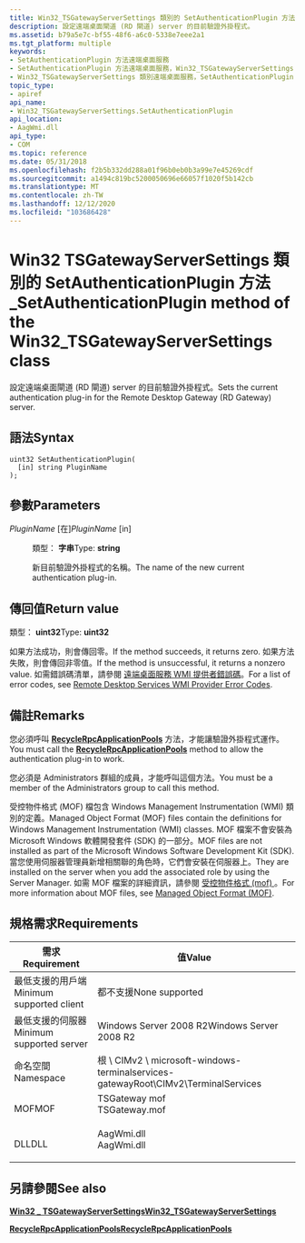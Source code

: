 ```yaml
---
title: Win32_TSGatewayServerSettings 類別的 SetAuthenticationPlugin 方法
description: 設定遠端桌面閘道 (RD 閘道) server 的目前驗證外掛程式。
ms.assetid: b79a5e7c-bf55-48f6-a6c0-5338e7eee2a1
ms.tgt_platform: multiple
keywords:
- SetAuthenticationPlugin 方法遠端桌面服務
- SetAuthenticationPlugin 方法遠端桌面服務，Win32_TSGatewayServerSettings 類別
- Win32_TSGatewayServerSettings 類別遠端桌面服務，SetAuthenticationPlugin 方法
topic_type:
- apiref
api_name:
- Win32_TSGatewayServerSettings.SetAuthenticationPlugin
api_location:
- AagWmi.dll
api_type:
- COM
ms.topic: reference
ms.date: 05/31/2018
ms.openlocfilehash: f2b5b332dd288a01f96b0eb0b3a99e7e45269cdf
ms.sourcegitcommit: a1494c819bc5200050696e66057f1020f5b142cb
ms.translationtype: MT
ms.contentlocale: zh-TW
ms.lasthandoff: 12/12/2020
ms.locfileid: "103686428"
---
```

# <a name="setauthenticationplugin-method-of-the-win32_tsgatewayserversettings-class"></a><span data-ttu-id="bd9f2-106">Win32 TSGatewayServerSettings 類別的 SetAuthenticationPlugin 方法 \_</span><span class="sxs-lookup"><span data-stu-id="bd9f2-106">SetAuthenticationPlugin method of the Win32\_TSGatewayServerSettings class</span></span>

<span data-ttu-id="bd9f2-107">設定遠端桌面閘道 (RD 閘道) server 的目前驗證外掛程式。</span><span class="sxs-lookup"><span data-stu-id="bd9f2-107">Sets the current authentication plug-in for the Remote Desktop Gateway (RD Gateway) server.</span></span>

## <a name="syntax"></a><span data-ttu-id="bd9f2-108">語法</span><span class="sxs-lookup"><span data-stu-id="bd9f2-108">Syntax</span></span>


```mof
uint32 SetAuthenticationPlugin(
  [in] string PluginName
);
```



## <a name="parameters"></a><span data-ttu-id="bd9f2-109">參數</span><span class="sxs-lookup"><span data-stu-id="bd9f2-109">Parameters</span></span>

<dl> <dt>

<span data-ttu-id="bd9f2-110">*PluginName* \[在\]</span><span class="sxs-lookup"><span data-stu-id="bd9f2-110">*PluginName* \[in\]</span></span>
</dt> <dd>

<span data-ttu-id="bd9f2-111">類型： **字串**</span><span class="sxs-lookup"><span data-stu-id="bd9f2-111">Type: **string**</span></span>

<span data-ttu-id="bd9f2-112">新目前驗證外掛程式的名稱。</span><span class="sxs-lookup"><span data-stu-id="bd9f2-112">The name of the new current authentication plug-in.</span></span>

</dd> </dl>

## <a name="return-value"></a><span data-ttu-id="bd9f2-113">傳回值</span><span class="sxs-lookup"><span data-stu-id="bd9f2-113">Return value</span></span>

<span data-ttu-id="bd9f2-114">類型： **uint32**</span><span class="sxs-lookup"><span data-stu-id="bd9f2-114">Type: **uint32**</span></span>

<span data-ttu-id="bd9f2-115">如果方法成功，則會傳回零。</span><span class="sxs-lookup"><span data-stu-id="bd9f2-115">If the method succeeds, it returns zero.</span></span> <span data-ttu-id="bd9f2-116">如果方法失敗，則會傳回非零值。</span><span class="sxs-lookup"><span data-stu-id="bd9f2-116">If the method is unsuccessful, it returns a nonzero value.</span></span> <span data-ttu-id="bd9f2-117">如需錯誤碼清單，請參閱 [遠端桌面服務 WMI 提供者錯誤碼](terminal-services-wmi-provider-error-codes.md)。</span><span class="sxs-lookup"><span data-stu-id="bd9f2-117">For a list of error codes, see [Remote Desktop Services WMI Provider Error Codes](terminal-services-wmi-provider-error-codes.md).</span></span>

## <a name="remarks"></a><span data-ttu-id="bd9f2-118">備註</span><span class="sxs-lookup"><span data-stu-id="bd9f2-118">Remarks</span></span>

<span data-ttu-id="bd9f2-119">您必須呼叫 [**RecycleRpcApplicationPools**](recyclerpcapplicationpools-win32-tsgatewayserversettings.md) 方法，才能讓驗證外掛程式運作。</span><span class="sxs-lookup"><span data-stu-id="bd9f2-119">You must call the [**RecycleRpcApplicationPools**](recyclerpcapplicationpools-win32-tsgatewayserversettings.md) method to allow the authentication plug-in to work.</span></span>

<span data-ttu-id="bd9f2-120">您必須是 Administrators 群組的成員，才能呼叫這個方法。</span><span class="sxs-lookup"><span data-stu-id="bd9f2-120">You must be a member of the Administrators group to call this method.</span></span>

<span data-ttu-id="bd9f2-121">受控物件格式 (MOF) 檔包含 Windows Management Instrumentation (WMI) 類別的定義。</span><span class="sxs-lookup"><span data-stu-id="bd9f2-121">Managed Object Format (MOF) files contain the definitions for Windows Management Instrumentation (WMI) classes.</span></span> <span data-ttu-id="bd9f2-122">MOF 檔案不會安裝為 Microsoft Windows 軟體開發套件 (SDK) 的一部分。</span><span class="sxs-lookup"><span data-stu-id="bd9f2-122">MOF files are not installed as part of the Microsoft Windows Software Development Kit (SDK).</span></span> <span data-ttu-id="bd9f2-123">當您使用伺服器管理員新增相關聯的角色時，它們會安裝在伺服器上。</span><span class="sxs-lookup"><span data-stu-id="bd9f2-123">They are installed on the server when you add the associated role by using the Server Manager.</span></span> <span data-ttu-id="bd9f2-124">如需 MOF 檔案的詳細資訊，請參閱 [受控物件格式 (mof) ](/windows/desktop/WmiSdk/managed-object-format--mof-)。</span><span class="sxs-lookup"><span data-stu-id="bd9f2-124">For more information about MOF files, see [Managed Object Format (MOF)](/windows/desktop/WmiSdk/managed-object-format--mof-).</span></span>

## <a name="requirements"></a><span data-ttu-id="bd9f2-125">規格需求</span><span class="sxs-lookup"><span data-stu-id="bd9f2-125">Requirements</span></span>



| <span data-ttu-id="bd9f2-126">需求</span><span class="sxs-lookup"><span data-stu-id="bd9f2-126">Requirement</span></span> | <span data-ttu-id="bd9f2-127">值</span><span class="sxs-lookup"><span data-stu-id="bd9f2-127">Value</span></span> |
|-------------------------------------|------------------------------------------------------------------------------------------|
| <span data-ttu-id="bd9f2-128">最低支援的用戶端</span><span class="sxs-lookup"><span data-stu-id="bd9f2-128">Minimum supported client</span></span><br/> | <span data-ttu-id="bd9f2-129">都不支援</span><span class="sxs-lookup"><span data-stu-id="bd9f2-129">None supported</span></span><br/>                                                                |
| <span data-ttu-id="bd9f2-130">最低支援的伺服器</span><span class="sxs-lookup"><span data-stu-id="bd9f2-130">Minimum supported server</span></span><br/> | <span data-ttu-id="bd9f2-131">Windows Server 2008 R2</span><span class="sxs-lookup"><span data-stu-id="bd9f2-131">Windows Server 2008 R2</span></span><br/>                                                        |
| <span data-ttu-id="bd9f2-132">命名空間</span><span class="sxs-lookup"><span data-stu-id="bd9f2-132">Namespace</span></span><br/>                | <span data-ttu-id="bd9f2-133">根 \\ CIMv2 \\ microsoft-windows-terminalservices-gateway</span><span class="sxs-lookup"><span data-stu-id="bd9f2-133">Root\\CIMv2\\TerminalServices</span></span><br/>                                                 |
| <span data-ttu-id="bd9f2-134">MOF</span><span class="sxs-lookup"><span data-stu-id="bd9f2-134">MOF</span></span><br/>                      | <dl> <span data-ttu-id="bd9f2-135"><dt>TSGateway mof</dt></span><span class="sxs-lookup"><span data-stu-id="bd9f2-135"><dt>TSGateway.mof</dt></span></span> </dl> |
| <span data-ttu-id="bd9f2-136">DLL</span><span class="sxs-lookup"><span data-stu-id="bd9f2-136">DLL</span></span><br/>                      | <dl> <span data-ttu-id="bd9f2-137"><dt>AagWmi.dll</dt></span><span class="sxs-lookup"><span data-stu-id="bd9f2-137"><dt>AagWmi.dll</dt></span></span> </dl>    |



## <a name="see-also"></a><span data-ttu-id="bd9f2-138">另請參閱</span><span class="sxs-lookup"><span data-stu-id="bd9f2-138">See also</span></span>

<dl> <dt>

[<span data-ttu-id="bd9f2-139">**Win32 \_ TSGatewayServerSettings**</span><span class="sxs-lookup"><span data-stu-id="bd9f2-139">**Win32\_TSGatewayServerSettings**</span></span>](win32-tsgatewayserversettings.md)
</dt> <dt>

[<span data-ttu-id="bd9f2-140">**RecycleRpcApplicationPools**</span><span class="sxs-lookup"><span data-stu-id="bd9f2-140">**RecycleRpcApplicationPools**</span></span>](recyclerpcapplicationpools-win32-tsgatewayserversettings.md)
</dt> </dl>

 

